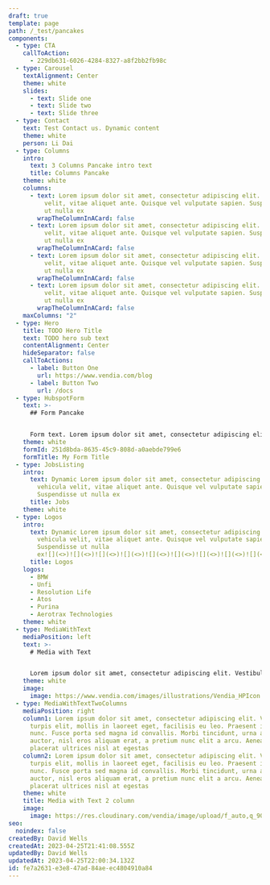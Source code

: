 ```yaml
---
draft: true
template: page
path: /_test/pancakes
components:
  - type: CTA
    callToAction:
      - 229db631-6026-4284-8327-a8f2bb2fb98c
  - type: Carousel
    textAlignment: Center
    theme: white
    slides:
      - text: Slide one
      - text: Slide two
      - text: Slide three
  - type: Contact
    text: Test Contact us. Dynamic content
    theme: white
    person: Li Dai
  - type: Columns
    intro:
      text: 3 Columns Pancake intro text
      title: Columns Pancake
    theme: white
    columns:
      - text: Lorem ipsum dolor sit amet, consectetur adipiscing elit. Nullam a vehicula
          velit, vitae aliquet ante. Quisque vel vulputate sapien. Suspendisse
          ut nulla ex
        wrapTheColumnInACard: false
      - text: Lorem ipsum dolor sit amet, consectetur adipiscing elit. Nullam a vehicula
          velit, vitae aliquet ante. Quisque vel vulputate sapien. Suspendisse
          ut nulla ex
        wrapTheColumnInACard: false
      - text: Lorem ipsum dolor sit amet, consectetur adipiscing elit. Nullam a vehicula
          velit, vitae aliquet ante. Quisque vel vulputate sapien. Suspendisse
          ut nulla ex
        wrapTheColumnInACard: false
      - text: Lorem ipsum dolor sit amet, consectetur adipiscing elit. Nullam a vehicula
          velit, vitae aliquet ante. Quisque vel vulputate sapien. Suspendisse
          ut nulla ex
        wrapTheColumnInACard: false
    maxColumns: "2"
  - type: Hero
    title: TODO Hero Title
    text: TODO hero sub text
    contentAlignment: Center
    hideSeparator: false
    callToActions:
      - label: Button One
        url: https://www.vendia.com/blog
      - label: Button Two
        url: /docs
  - type: HubspotForm
    text: >-
      ## Form Pancake


      Form text. Lorem ipsum dolor sit amet, consectetur adipiscing elit. Nullam a vehicula velit, vitae aliquet ante. Quisque vel vulputate sapien. Suspendisse ut nulla ex
    theme: white
    formId: 251d8bda-8635-45c9-808d-a0aebde799e6
    formTitle: My Form Title
  - type: JobsListing
    intro:
      text: Dynamic Lorem ipsum dolor sit amet, consectetur adipiscing elit. Nullam a
        vehicula velit, vitae aliquet ante. Quisque vel vulputate sapien.
        Suspendisse ut nulla ex
      title: Jobs
    theme: white
  - type: Logos
    intro:
      text: Dynamic Lorem ipsum dolor sit amet, consectetur adipiscing elit. Nullam a
        vehicula velit, vitae aliquet ante. Quisque vel vulputate sapien.
        Suspendisse ut nulla
        ex![](<>)![](<>)![](<>)![](<>)![](<>)![](<>)![](<>)![](<>)![](<>)![](<>)![](<>)![](<>)![](<>)
      title: Logos
    logos:
      - BMW
      - Unfi
      - Resolution Life
      - Atos
      - Purina
      - Aerotrax Technologies
    theme: white
  - type: MediaWithText
    mediaPosition: left
    text: >-
      # Media with Text


      Lorem ipsum dolor sit amet, consectetur adipiscing elit. Vestibulum turpis elit, mollis in laoreet eget, facilisis eu leo. Praesent id elit nunc. Fusce porta sed magna id convallis. Morbi tincidunt, urna a suscipit auctor, nisl eros aliquam erat, a pretium nunc elit a arcu. Aenean placerat ultrices nisl at egestas
    theme: white
    image:
      image: https://www.vendia.com/images/illustrations/Vendia_HPIcon.svg
  - type: MediaWithTextTwoColumns
    mediaPosition: right
    column1: Lorem ipsum dolor sit amet, consectetur adipiscing elit. Vestibulum
      turpis elit, mollis in laoreet eget, facilisis eu leo. Praesent id elit
      nunc. Fusce porta sed magna id convallis. Morbi tincidunt, urna a suscipit
      auctor, nisl eros aliquam erat, a pretium nunc elit a arcu. Aenean
      placerat ultrices nisl at egestas
    column2: Lorem ipsum dolor sit amet, consectetur adipiscing elit. Vestibulum
      turpis elit, mollis in laoreet eget, facilisis eu leo. Praesent id elit
      nunc. Fusce porta sed magna id convallis. Morbi tincidunt, urna a suscipit
      auctor, nisl eros aliquam erat, a pretium nunc elit a arcu. Aenean
      placerat ultrices nisl at egestas
    theme: white
    title: Media with Text 2 column
    image:
      image: https://res.cloudinary.com/vendia/image/upload/f_auto,q_90/v1680641017/Website/Iso/Financial_services_gqc0sk.svg
seo:
  noindex: false
createdBy: David Wells
createdAt: 2023-04-25T21:41:08.555Z
updatedBy: David Wells
updatedAt: 2023-04-25T22:00:34.132Z
id: fe7a2631-e3e8-47ad-84ae-ec4804910a84
---
```

